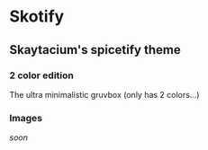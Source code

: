 # Skotify
## Skaytacium's spicetify theme

### 2 color edition

The ultra minimalistic gruvbox (only has 2 colors...)

### Images

*soon*
